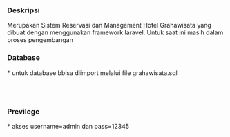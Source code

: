 <h3> Deskripsi </h3>
Merupakan Sistem Reservasi dan Management Hotel Grahawisata yang dibuat dengan menggunakan framework laravel. Untuk saat ini masih dalam proses pengembangan

 </br>

<h3> Database </h3>
* untuk database bbisa diimport melalui file grahawisata.sql
 
 </br> </br>
 
<h3> Previlege </h3>
* akses username=admin dan pass=12345
